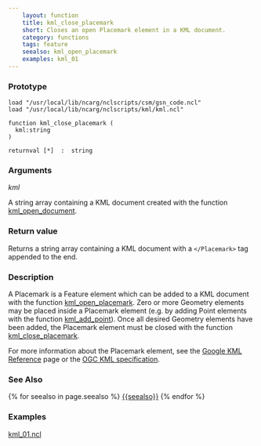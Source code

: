 ```yaml
---
    layout: function
    title: kml_close_placemark
    short: Closes an open Placemark element in a KML document.
    category: functions
    tags: feature
    seealso: kml_open_placemark
    examples: kml_01
---
```


### Prototype

<pre><code>load "/usr/local/lib/ncarg/nclscripts/csm/gsn_code.ncl"
load "/usr/local/lib/ncarg/nclscripts/kml/kml.ncl"

function kml_close_placemark (
  kml:string
)

returnval [*]  :  string
</code></pre>

### Arguments
*kml*

A string array containing a KML document created with the function [kml_open_document]({{site.base_url}}functions/kml_open_document.html).

### Return value

Returns a string array containing a KML document with a ``</Placemark>`` tag appended to the end.

### Description

A Placemark is a Feature element which can be added to a KML document with the function [kml_open_placemark]({{site.base_url}}functions/kml_open_placemark.html). Zero or more Geometry elements may be placed inside a Placemark element (e.g. by adding Point elements with the function [kml_add_point]({{site.base_url}}functions/kml_add_point.html)). Once all desired Geometry elements have been added, the Placemark element must be closed with the function [kml_close_placemark]({{site.base_url}}functions/kml_close_placemark.html).

For more information about the Placemark element, see the [Google KML Reference](https://developers.google.com/kml/documentation/kmlreference#placemark) page or the [OGC KML specification](http://www.opengeospatial.org/standards/kml/).

### See Also

{% for seealso in page.seealso %}
[{{seealso}}]({{site.base_url}}functions/{{seealso}}.html)
{% endfor %}

### Examples

[kml_01.ncl](examples/kml_01.html)
